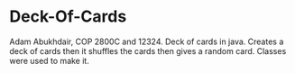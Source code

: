 # Deck-Of-Cards
Adam Abukhdair, COP 2800C and 12324.
Deck of cards in java. Creates a deck of cards then it shuffles the cards then gives a random card. Classes were used to make it.

